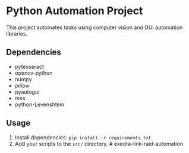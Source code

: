 # Python Automation Project

This project automates tasks using computer vision and GUI automation libraries.

## Dependencies
- pytesseract
- opencv-python
- numpy
- pillow
- pyautogui
- mss
- python-Levenshtein

## Usage
1. Install dependencies: `pip install -r requirements.txt`
2. Add your scripts to the `src/` directory.
#   e x e d r a - l i n k - r a i d - a u t o m a t i o n  
 